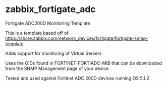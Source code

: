 # zabbix_fortigate_adc
Fortigate ADC200D Monitoring Template


This is a template based off of https://share.zabbix.com/network_devices/fortigate/fortigate-snmp-template


Adds support for monitoring of Virtual Servers 

Uses the OIDs found in FORTINET-FORTIADC-MIB  that can be downloaded from the SNMP Management page of your device

Tested and used against Fortinet ADC 200D devices running OS 5.1.2

